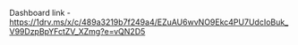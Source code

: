Dashboard link - https://1drv.ms/x/c/489a3219b7f249a4/EZuAU6wvNO9Ekc4PU7UdcIoBuk_V99DzpBpYFctZV_XZmg?e=vQN2D5
